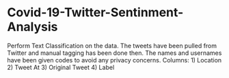 # Covid-19-Twitter-Sentinment-Analysis
Perform Text Classification on the data. The tweets have been pulled from Twitter and manual tagging has been done then. The names and usernames have been given codes to avoid any privacy concerns.  Columns: 1) Location 2) Tweet At 3) Original Tweet 4) Label

